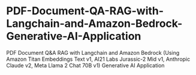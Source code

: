 # PDF-Document-QA-RAG-with-Langchain-and-Amazon-Bedrock-Generative-AI-Application
PDF Document Q&amp;A RAG with Langchain and Amazon Bedrock (Using Amazon Titan Embeddings Text v1, AI21 Labs Jurassic-2 Mid v1, Anthropic Claude v2, Meta Llama 2 Chat 70B v1) Generative AI Application
